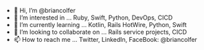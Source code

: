 - 👋 Hi, I’m @briancolfer
- 👀 I’m interested in ... Ruby, Swift, Python, DevOps, CICD
- 🌱 I’m currently learning ... Kotlin, Rails HotWire, Python, Swift
- 💞️ I’m looking to collaborate on ... Rails service projects, CICD 
- 📫 How to reach me ...  Twitter, LinkedIn, FaceBook: @briancolfer 

<!---
briancolfer/briancolfer is a ✨ special ✨ repository because its `README.md` (this file) appears on your GitHub profile.
You can click the Preview link to take a look at your changes.
--->
